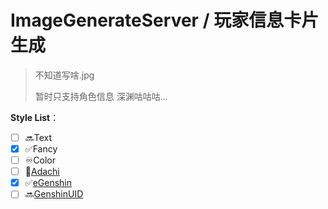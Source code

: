 # ImageGenerateServer / 玩家信息卡片生成

> 不知道写啥.jpg
>
> 暂时只支持角色信息 深渊咕咕咕...



**Style List**：

- [ ] 🔜Text
- [x] ✅Fancy
- [ ] ♾️Color
- [ ] 💠[Adachi](https://github.com/Arondight/Adachi-BOT)
- [x] ✅[eGenshin](https://github.com/pcrbot/erinilis-modules/tree/master/egenshin)
- [ ] 🔜[GenshinUID](https://github.com/KimigaiiWuyi/GenshinUID)
